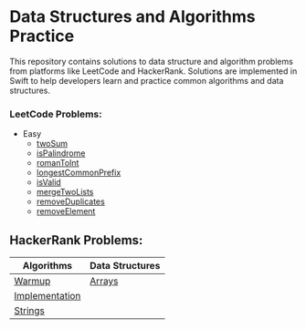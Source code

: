 # Data Structures and Algorithms Practice

This repository contains solutions to data structure and algorithm problems from platforms like LeetCode and HackerRank. Solutions are implemented in Swift to help developers learn and practice common algorithms and data structures.

### LeetCode Problems:
- Easy
  - [twoSum](DSA/LeetCode/Easy/TwoSum.swift)
  - [isPalindrome](DSA/LeetCode/Easy/IsPalindrome.swift)
  - [romanToInt](DSA/LeetCode/Easy/RomanToInt.swift)
  - [longestCommonPrefix](DSA/LeetCode/Easy/LongestCommonPrefix.swift)
  - [isValid](DSA/LeetCode/Easy/ValidParentheses.swift)
  - [mergeTwoLists](DSA/LeetCode/Easy/MergeTwoSortedLists.swift)
  - [removeDuplicates](DSA/LeetCode/Easy/RemoveDuplicatesFromSortedArray.swift)
  - [removeElement](DSA/LeetCode/Easy/RemoveElement.swift)

## HackerRank Problems:

| Algorithms | Data Structures |
|--------|----------------|
| [Warmup](DSA/HackerRank/Algorithms/Warmup) | [Arrays](DSA/HackerRank/DataStructures/Arrays)|
| [Implementation](DSA/HackerRank/Algorithms/Implementation) | |
| [Strings](DSA/HackerRank/Algorithms/Strings) ||

